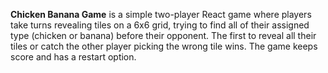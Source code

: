 **Chicken Banana Game** is a simple two-player React game where players take turns revealing tiles on a 6x6 grid, trying to find all of their assigned type (chicken or banana) before their opponent. The first to reveal all their tiles or catch the other player picking the wrong tile wins. The game keeps score and has a restart option.